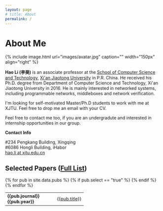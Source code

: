 ```yaml
---
layout: page
# title: About
permalink: /
---
```

# About Me

{% include image.html url="images/avatar.jpg" caption="" width="150px" align="right" %}

**Hao Li (李昊)** is an associate professor at the [School of Computer Science and Technology](http://www.cs.xjtu.edu.cn), 
[Xi'an Jiaotong University](http://www.xjtu.edu.cn) in P.R. China. 
He received his Ph.D. degree from Department of Computer Science and Technology, Xi'an Jiaotong University in 2016. 
He is mainly interested in networked systems, including programmable networks, middleboxes and network verification.


I'm looking for self-motivated Master/Ph.D students to work with me at XJTU. 
Feel free to drop me an email with your CV.

Feel free to contact me too, if you are an undergradute and interested in internship opportunities in our group.

**Contact Info**

#234 Pengkang Building, Xingqing<br />
#6086 Hongli Building, iHabor<br />
[hao.li at xjtu.edu.cn]

## Selected Papers ([Full List](/pubs/))

<table style="font-size: 11pt;">
<tbody>
{% for pub in site.data.pubs %}
{% if pub.select == "true" %}
<tr> 
<td style="width:10em;"> <b>{{pub.journal}} {{pub.year}}</b> </td>
<td> <a href="{% if pub.internal %}{{pub.url | prepend: site.baseurl}}{% else %}{{pub.url}}{% endif %}">{{pub.title}}</a>  </td>
</tr>
<!-- {% if pub.doi %}[[doi]({{pub.doi}})]{% endif %} -->
<!-- {% if pub.media %}{% for article in pub.media %}[[{{article.name}}]({{article.url}})]{% endfor %}{% endif %} -->
{% endif %}
{% endfor %}
</tbody>
</table>

<!-- [Yavin]: https://en.wikipedia.org/wiki/Yavin -->
[hao.li at xjtu.edu.cn]: mailto:hao.li@xjtu.edu.cn
